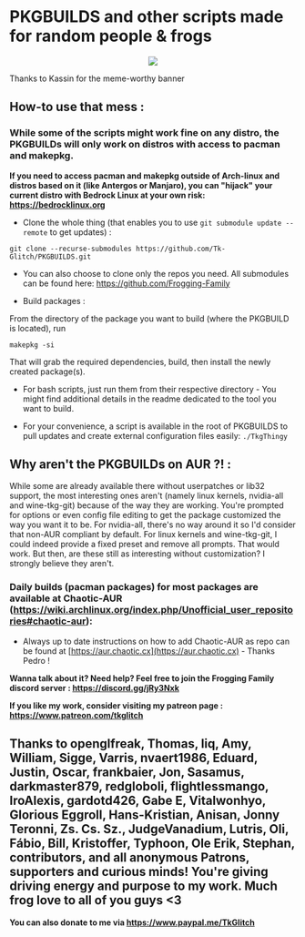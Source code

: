# PKGBUILDS and other scripts made for random people & frogs

<p align="center">
  <img src="https://cdn.discordapp.com/attachments/472158720399245323/501778941913202708/tkgfrogu.png">
</p>
Thanks to Kassin for the meme-worthy banner

## How-to use that mess :

### While some of the scripts might work fine on any distro, the PKGBUILDs will only work on distros with access to pacman and makepkg.
**If you need to access pacman and makepkg outside of Arch-linux and distros based on it (like Antergos or Manjaro), you can "hijack" your current distro with Bedrock Linux at your own risk: https://bedrocklinux.org**  

 * Clone the whole thing (that enables you to use `git submodule update --remote` to get updates) :
```
git clone --recurse-submodules https://github.com/Tk-Glitch/PKGBUILDS.git
```

 * You can also choose to clone only the repos you need. All submodules can be found here: https://github.com/Frogging-Family

 * Build packages :

From the directory of the package you want to build (where the PKGBUILD is located), run
```
makepkg -si
```
That will grab the required dependencies, build, then install the newly created package(s).


 * For bash scripts, just run them from their respective directory - You might find additional details in the readme dedicated to the tool you want to build.

 * For your convenience, a script is available in the root of PKGBUILDS to pull updates and create external configuration files easily: `./TkgThingy`


## Why aren't the PKGBUILDs on AUR ?! :

While some are already available there without userpatches or lib32 support, the most interesting ones aren't (namely linux kernels, nvidia-all and wine-tkg-git) because of the way they are working. You're prompted for options or even config file editing to get the package customized the way you want it to be. For nvidia-all, there's no way around it so I'd consider that non-AUR compliant by default. For linux kernels and wine-tkg-git, I could indeed provide a fixed preset and remove all prompts. That would work. But then, are these still as interesting without customization? I strongly believe they aren't.


### Daily builds (pacman packages) for most packages are available at Chaotic-AUR (https://wiki.archlinux.org/index.php/Unofficial_user_repositories#chaotic-aur):
- Always up to date instructions on how to add Chaotic-AUR as repo can be found at [https://aur.chaotic.cx](https://aur.chaotic.cx) - Thanks Pedro !


**Wanna talk about it? Need help? Feel free to join the Frogging Family discord server : https://discord.gg/jRy3Nxk**

**If you like my work, consider visiting my patreon page : https://www.patreon.com/tkglitch**

## Thanks to openglfreak, Thomas, liq, Amy, William, Sigge, Varris, nvaert1986, Eduard, Justin, Oscar, frankbaier, Jon, Sasamus, darkmaster879, redgloboli, flightlessmango, IroAlexis, gardotd426, Gabe E, Vitalwonhyo, Glorious Eggroll, Hans-Kristian, Anisan, Jonny Teronni, Zs. Cs. Sz., JudgeVanadium, Lutris, Oli, Fábio, Bill, Kristoffer, Typhoon, Ole Erik, Stephan, contributors, and all anonymous Patrons, supporters and curious minds! You're giving driving energy and purpose to my work. Much frog love to all of you guys <3


**You can also donate to me via https://www.paypal.me/TkGlitch**
